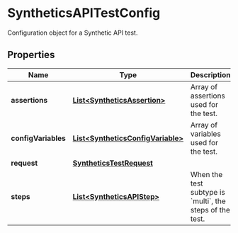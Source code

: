 

# SyntheticsAPITestConfig

Configuration object for a Synthetic API test.

## Properties

Name | Type | Description | Notes
------------ | ------------- | ------------- | -------------
**assertions** | [**List&lt;SyntheticsAssertion&gt;**](SyntheticsAssertion.md) | Array of assertions used for the test. |  [optional]
**configVariables** | [**List&lt;SyntheticsConfigVariable&gt;**](SyntheticsConfigVariable.md) | Array of variables used for the test. |  [optional]
**request** | [**SyntheticsTestRequest**](SyntheticsTestRequest.md) |  |  [optional]
**steps** | [**List&lt;SyntheticsAPIStep&gt;**](SyntheticsAPIStep.md) | When the test subtype is &#x60;multi&#x60;, the steps of the test. |  [optional]




